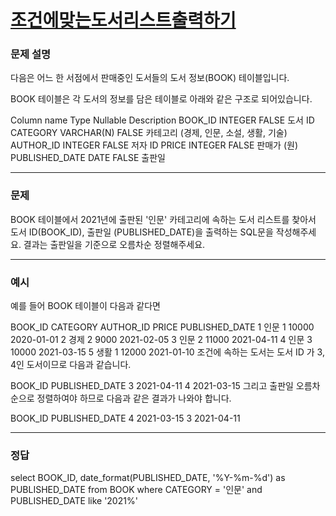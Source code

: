 # [조건에맞는도서리스트출력하기](https://school.programmers.co.kr/learn/courses/30/lessons/144853)

### 문제 설명

다음은 어느 한 서점에서 판매중인 도서들의 도서 정보(BOOK) 테이블입니다.

BOOK 테이블은 각 도서의 정보를 담은 테이블로 아래와 같은 구조로 되어있습니다.

Column name Type Nullable Description
BOOK_ID INTEGER FALSE 도서 ID
CATEGORY VARCHAR(N) FALSE 카테고리 (경제, 인문, 소설, 생활, 기술)
AUTHOR_ID INTEGER FALSE 저자 ID
PRICE INTEGER FALSE 판매가 (원)
PUBLISHED_DATE DATE FALSE 출판일

---

### 문제

BOOK 테이블에서 2021년에 출판된 '인문' 카테고리에 속하는 도서 리스트를 찾아서 도서 ID(BOOK_ID), 출판일 (PUBLISHED_DATE)을 출력하는 SQL문을 작성해주세요.
결과는 출판일을 기준으로 오름차순 정렬해주세요.

---

### 예시

예를 들어 BOOK 테이블이 다음과 같다면

BOOK_ID CATEGORY AUTHOR_ID PRICE PUBLISHED_DATE
1 인문 1 10000 2020-01-01
2 경제 2 9000 2021-02-05
3 인문 2 11000 2021-04-11
4 인문 3 10000 2021-03-15
5 생활 1 12000 2021-01-10
조건에 속하는 도서는 도서 ID 가 3, 4인 도서이므로 다음과 같습니다.

BOOK_ID PUBLISHED_DATE
3 2021-04-11
4 2021-03-15
그리고 출판일 오름차순으로 정렬하여야 하므로 다음과 같은 결과가 나와야 합니다.

BOOK_ID PUBLISHED_DATE
4 2021-03-15
3 2021-04-11

---

### 정답

select BOOK_ID, date_format(PUBLISHED_DATE, '%Y-%m-%d') as PUBLISHED_DATE
from BOOK
where CATEGORY = '인문' and PUBLISHED_DATE like '2021%'
